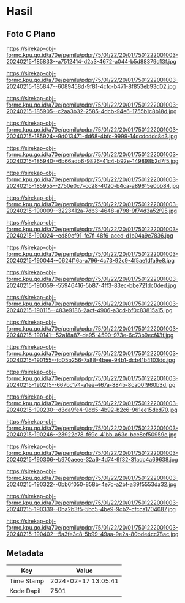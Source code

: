 # Hasil

## Foto C Plano

https://sirekap-obj-formc.kpu.go.id/a70e/pemilu/pdpr/75/01/22/20/01/7501222001003-20240215-185833--a7512414-d2a3-4672-a044-b5d88379d13f.jpg

https://sirekap-obj-formc.kpu.go.id/a70e/pemilu/pdpr/75/01/22/20/01/7501222001003-20240215-185847--6089458d-9f81-4cfc-b471-8f853eb93d02.jpg

https://sirekap-obj-formc.kpu.go.id/a70e/pemilu/pdpr/75/01/22/20/01/7501222001003-20240215-185905--c2aa3b32-2585-4dcb-94e6-1755b1c8b18d.jpg

https://sirekap-obj-formc.kpu.go.id/a70e/pemilu/pdpr/75/01/22/20/01/7501222001003-20240215-185924--9d013471-dd68-4bfc-9999-14dcdcddc8d3.jpg

https://sirekap-obj-formc.kpu.go.id/a70e/pemilu/pdpr/75/01/22/20/01/7501222001003-20240215-185940--6b66adb6-9826-41c4-b92e-149898b2d7f5.jpg

https://sirekap-obj-formc.kpu.go.id/a70e/pemilu/pdpr/75/01/22/20/01/7501222001003-20240215-185955--2750e0c7-cc28-4020-b4ca-a89615e0bb84.jpg

https://sirekap-obj-formc.kpu.go.id/a70e/pemilu/pdpr/75/01/22/20/01/7501222001003-20240215-190009--3223412a-7db3-4648-a798-9f74d3a52f95.jpg

https://sirekap-obj-formc.kpu.go.id/a70e/pemilu/pdpr/75/01/22/20/01/7501222001003-20240215-190024--ed89cf91-fe7f-48f6-aced-d1b04a9e7836.jpg

https://sirekap-obj-formc.kpu.go.id/a70e/pemilu/pdpr/75/01/22/20/01/7501222001003-20240215-190044--0624f16a-a796-4c73-92c9-4f5ae1dfa9e8.jpg

https://sirekap-obj-formc.kpu.go.id/a70e/pemilu/pdpr/75/01/22/20/01/7501222001003-20240215-190059--55946416-5b87-4ff3-83ec-bbe721dc0ded.jpg

https://sirekap-obj-formc.kpu.go.id/a70e/pemilu/pdpr/75/01/22/20/01/7501222001003-20240215-190115--483e9186-2acf-4906-a3cd-bf0c83815a15.jpg

https://sirekap-obj-formc.kpu.go.id/a70e/pemilu/pdpr/75/01/22/20/01/7501222001003-20240215-190141--52a18a87-de95-4590-973e-6c73b9ecf43f.jpg

https://sirekap-obj-formc.kpu.go.id/a70e/pemilu/pdpr/75/01/22/20/01/7501222001003-20240215-190155--fd05b256-7a88-4bee-94b1-dcb41b4103dd.jpg

https://sirekap-obj-formc.kpu.go.id/a70e/pemilu/pdpr/75/01/22/20/01/7501222001003-20240215-190215--667bc174-a1ee-467a-884b-8ca00f960b3d.jpg

https://sirekap-obj-formc.kpu.go.id/a70e/pemilu/pdpr/75/01/22/20/01/7501222001003-20240215-190230--d3da9fe4-9dd5-4b92-b2c6-961ee15ded70.jpg

https://sirekap-obj-formc.kpu.go.id/a70e/pemilu/pdpr/75/01/22/20/01/7501222001003-20240215-190246--23922c78-f69c-41bb-a63c-bce8ef50959e.jpg

https://sirekap-obj-formc.kpu.go.id/a70e/pemilu/pdpr/75/01/22/20/01/7501222001003-20240215-190306--b970aeee-32a6-4d74-9f32-31adc4a69638.jpg

https://sirekap-obj-formc.kpu.go.id/a70e/pemilu/pdpr/75/01/22/20/01/7501222001003-20240215-190322--0bb6f050-858b-4e7c-a2bf-a39f5553da32.jpg

https://sirekap-obj-formc.kpu.go.id/a70e/pemilu/pdpr/75/01/22/20/01/7501222001003-20240215-190339--0ba2b3f5-5bc5-4be9-9cb2-cfcca1704087.jpg

https://sirekap-obj-formc.kpu.go.id/a70e/pemilu/pdpr/75/01/22/20/01/7501222001003-20240215-190402--5a3fe3c8-5b99-49aa-9e2a-80bde4cc78ac.jpg


## Metadata

| Key        | Value               |
| ---------- | ------------------- |
| Time Stamp | 2024-02-17 13:05:41 |
| Kode Dapil | 7501                |



